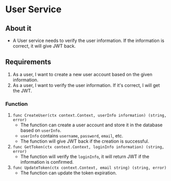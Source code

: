 # User Service
## About it
- A User service needs to verify the user information. If the information is correct, it will give JWT back.

## Requirements
1. As a user, I want to create a new user account based on the given information.
2. As a user, I want to verify the user information. If it's correct, I will get the JWT.
### Function
1. `func CreateUser(ctx context.Context, userInfo information) (string, error)`
   - The function can create a user account and store it in the database based on `userInfo`.
   - `userInfo` contains `username`, `password`, `email`, etc.
   - The function will give JWT back if the creation is successful.
2. `func GetToken(ctx context.Context, loginInfo information) (string, error)`
   - The function will verify the `loginInfo`, it will return JWT if the information is confirmed.
3. `func UpdateToken(ctx context.Context, email string) (string, error)`
   - The function can update the token expiration.
